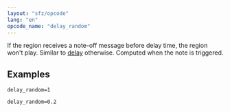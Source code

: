 ```yaml
---
layout: "sfz/opcode"
lang: "en"
opcode_name: "delay_random"
---
```

If the region receives a note-off message before delay time,
the region won't play. Similar to [delay](/opcodes/delay) otherwise.
Computed when the note is triggered.

## Examples

```
delay_random=1

delay_random=0.2
```
